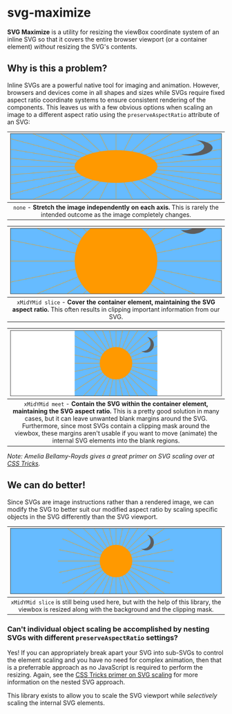 # svg-maximize
<b>SVG Maximize</b> is a utility for resizing the viewBox coordinate system of an inline SVG so that it covers the entire browser viewport (or a container element) <i>without</i> resizing the SVG's contents.

## Why is this a problem?
Inline SVGs are a powerful native tool for imaging and animation. However, browsers and devices come in all shapes and sizes while SVGs require fixed aspect ratio coordinate systems to ensure consistent rendering of the components. This leaves us with a few obvious options when scaling an image to a different aspect ratio using the `preserveAspectRatio` attribute of an SVG:

| ![Stretched SVG](examples/images/stretched-rendered.png) |
|:--:| 
| `none` - <b>Stretch the image independently on each axis.</b> This is rarely the intended outcome as the image completely changes. |

| ![Covered SVG](examples/images/covered-rendered.png) |
|:--:| 
| `xMidYMid slice` - <b>Cover the container element, maintaining the SVG aspect ratio.</b> This often results in clipping important information from our SVG. |

| ![Contained SVG](examples/images/contained-rendered.png) |
|:--:| 
| `xMidYMid meet` - <b>Contain the SVG within the container element, maintaining the SVG aspect ratio.</b> This is a pretty good solution in many cases, but it can leave unwanted blank margins around the SVG. Furthermore, since most SVGs contain a clipping mask around the viewbox, these margins aren't usable if you want to move (animate) the internal SVG elements into the blank regions. |

<i>Note: Amelia Bellamy-Royds gives a great primer on SVG scaling over at [CSS Tricks](https://css-tricks.com/scale-svg/).</i>

## We can do better!
Since SVGs are image instructions rather than a rendered image, we can modify the SVG to better suit our modified aspect ratio by scaling specific objects in the SVG differently than the SVG viewport.

| ![Contained SVG](examples/images/resized-rendered.png) |
|:--:|
| `xMidYMid slice` is still being used here, but with the help of this library, the viewbox is resized along with the background and the clipping mask. |

### Can't individual object scaling be accomplished by nesting SVGs with different `preserveAspectRatio` settings?
Yes! If you can appropriately break apart your SVG into sub-SVGs to control the element scaling and you have no need for complex animation, then that is a preferrable approach as no JavaScript is required to perform the resizing. Again, see the [CSS Tricks primer on SVG scaling](https://css-tricks.com/scale-svg/) for more information on the nested SVG approach.

This library exists to allow you to scale the SVG viewport while <i>selectively</i> scaling the internal SVG elements.
